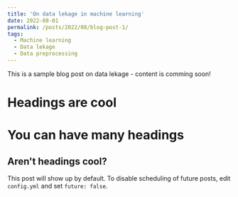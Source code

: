 ```yaml
---
title: 'On data lekage in machine learning'
date: 2022-08-01
permalink: /posts/2022/08/blog-post-1/
tags:
  - Machine learning 
  - Data lekage
  - Data preprocessing
---
```


This is a sample blog post on data lekage - content is comming soon!

Headings are cool
======

You can have many headings
======

Aren't headings cool?
------

This post will show up by default. To disable scheduling of future posts, edit `config.yml` and set `future: false`.
